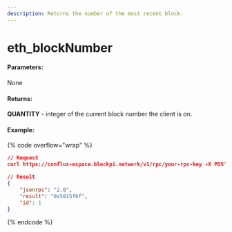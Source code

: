 ```yaml
---
description: Returns the number of the most recent block.
---
```


# eth\_blockNumber

#### **Parameters:**

None

#### **Returns:**

**QUANTITY** - integer of the current block number the client is on.

#### Example:

{% code overflow="wrap" %}
```json
// Request
curl https://conflux-espace.blockpi.network/v1/rpc/your-rpc-key -X POST -H "Content-Type: application/json" --data '{"jsonrpc":"2.0","method":"eth_blockNumber","params":[],"id":1}'

// Result
{
    "jsonrpc": "2.0",
    "result": "0x5815f6f",
    "id": 1
}
```
{% endcode %}
